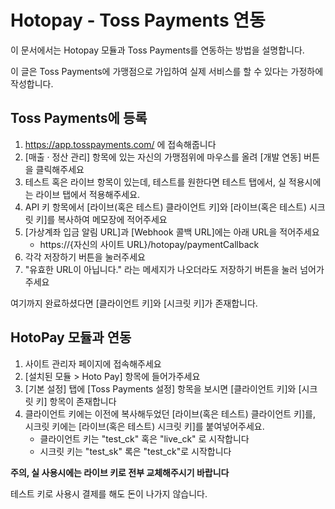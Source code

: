 # Hotopay - Toss Payments 연동

이 문서에서는 Hotopay 모듈과 Toss Payments를 연동하는 방법을 설명합니다.

이 글은 Toss Payments에 가맹점으로 가입하여 실제 서비스를 할 수 있다는 가정하에 작성합니다.



## Toss Payments에 등록

1. https://app.tosspayments.com/ 에 접속해줍니다
2. [매출 · 정산 관리] 항목에 있는 자신의 가맹점위에 마우스를 올려 [개발 연동] 버튼을 클릭해주세요
3. 테스트 혹은 라이브 항목이 있는데, 테스트를 원한다면 테스트 탭에서, 실 적용시에는 라이브 탭에서 적용해주세요.
4. API 키 항목에서 [라이브(혹은 테스트) 클라이언트 키]와 [라이브(혹은 테스트) 시크릿 키]를 복사하여 메모장에 적어주세요
5. [가상계좌 입금 알림 URL]과 [Webhook 콜백 URL]에는 아래 URL을 적어주세요
   - https://{자신의 사이트 URL}/hotopay/paymentCallback
6. 각각 저장하기 버튼을 눌러주세요
7. "유효한 URL이 아닙니다." 라는 메세지가 나오더라도 저장하기 버튼을 눌러 넘어가주세요



여기까지 완료하셨다면 [클라이언트 키]와 [시크릿 키]가 존재합니다.



## HotoPay 모듈과 연동

1. 사이트 관리자 페이지에 접속해주세요
2. [설치된 모듈 > Hoto Pay] 항목에 들어가주세요
3. [기본 설정] 탭에 [Toss Payments 설정] 항목을 보시면 [클라이언트 키]와 [시크릿 키] 항목이 존재합니다
4. 클라이언트 키에는 이전에 복사해두었던 [라이브(혹은 테스트) 클라이언트 키]를, 시크릿 키에는 [라이브(혹은 테스트) 시크릿 키]를 붙여넣어주세요.
   - 클라이언트 키는 "test_ck" 혹은 "live_ck" 로 시작합니다
   - 시크릿 키는 "test_sk" 록은 "test_ck"로 시작합니다



**주의, 실 사용시에는 라이브 키로 전부 교체해주시기 바랍니다**

테스트 키로 사용시 결제를 해도 돈이 나가지 않습니다.

